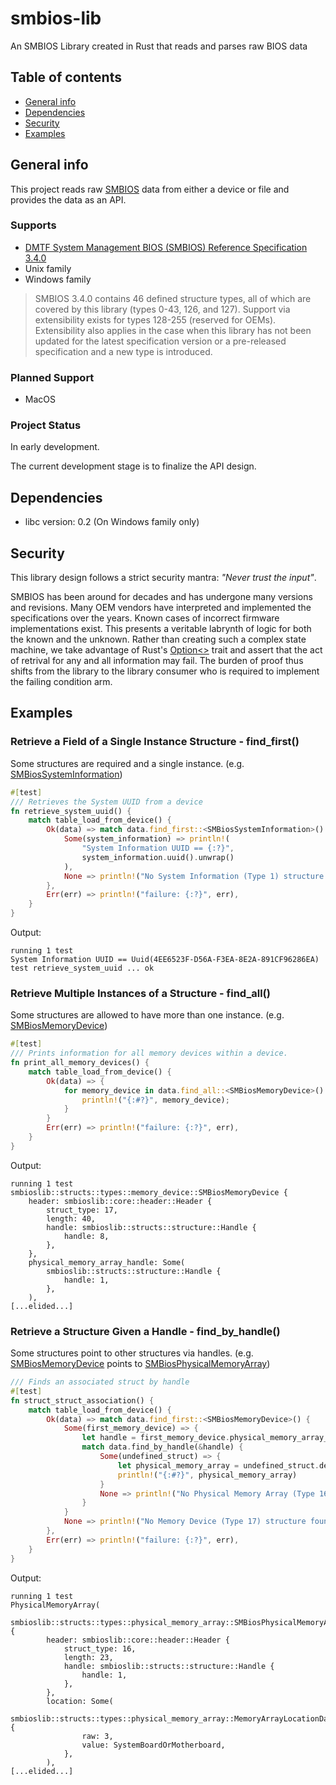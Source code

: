 # smbios-lib
An SMBIOS Library created in Rust that reads and parses raw BIOS data

## Table of contents
* [General info](#general-info)
* [Dependencies](#dependencies)
* [Security](#security)
* [Examples](#examples)

## General info
This project reads raw [SMBIOS](https://en.wikipedia.org/wiki/BIOS) data from either a device or file and provides the data as an API.

### Supports
* [DMTF System Management BIOS (SMBIOS) Reference
Specification 3.4.0](https://www.dmtf.org/sites/default/files/standards/documents/DSP0134_3.4.0.pdf)
* Unix family
* Windows family

> SMBIOS 3.4.0 contains 46 defined structure types, all of which are covered by this library (types 0-43, 126, and 127).  Support via extensibility exists for types 128-255 (reserved for OEMs).  Extensibility also applies in the case when this library has not been updated for the latest specification version or a pre-released specification and a new type is introduced.

### Planned Support
* MacOS

### Project Status
In early development.

The current development stage is to finalize the API design.
	
## Dependencies
* libc version: 0.2 (On Windows family only)
	
## Security
This library design follows a strict security mantra: *"Never trust the input"*.

SMBIOS has been around for decades and has undergone many versions and revisions.  Many OEM vendors have interpreted and implemented the specifications over the years. Known cases of incorrect firmware implementations exist.  This presents a veritable labrynth of logic for both the known and the unknown. Rather than creating such a complex state machine, we take advantage of Rust's [Option<>](https://doc.rust-lang.org/std/option/) trait and assert that the act of retrival for any and all information may fail.  The burden of proof thus shifts from the library to the library consumer who is required to implement the failing condition arm.

## Examples
### Retrieve a Field of a Single Instance Structure - find_first()
Some structures are required and a single instance. (e.g. [SMBiosSystemInformation](src/structs/types/system_information.rs))

```rust
#[test]
/// Retrieves the System UUID from a device
fn retrieve_system_uuid() {
    match table_load_from_device() {
        Ok(data) => match data.find_first::<SMBiosSystemInformation>() {
            Some(system_information) => println!(
                "System Information UUID == {:?}",
                system_information.uuid().unwrap()
            ),
            None => println!("No System Information (Type 1) structure found"),
        },
        Err(err) => println!("failure: {:?}", err),
    }
}
```

Output:
```
running 1 test
System Information UUID == Uuid(4EE6523F-D56A-F3EA-8E2A-891CF96286EA)
test retrieve_system_uuid ... ok
```

### Retrieve Multiple Instances of a Structure - find_all()
Some structures are allowed to have more than one instance. (e.g. [SMBiosMemoryDevice](src/structs/types/memory_device.rs))

```rust
#[test]
/// Prints information for all memory devices within a device.
fn print_all_memory_devices() {
    match table_load_from_device() {
        Ok(data) => {
            for memory_device in data.find_all::<SMBiosMemoryDevice>() {
                println!("{:#?}", memory_device);
            }
        }
        Err(err) => println!("failure: {:?}", err),
    }
}
```

Output:
```
running 1 test
smbioslib::structs::types::memory_device::SMBiosMemoryDevice {
    header: smbioslib::core::header::Header {
        struct_type: 17,
        length: 40,
        handle: smbioslib::structs::structure::Handle {
            handle: 8,
        },
    },
    physical_memory_array_handle: Some(
        smbioslib::structs::structure::Handle {
            handle: 1,
        },
    ),
[...elided...]
```

### Retrieve a Structure Given a Handle - find_by_handle()
Some structures point to other structures via handles. (e.g. [SMBiosMemoryDevice](src/structs/types/memory_device.rs) points to [SMBiosPhysicalMemoryArray](src/structs/types/physical_memory_array.rs))

```rust
/// Finds an associated struct by handle
#[test]
fn struct_struct_association() {
    match table_load_from_device() {
        Ok(data) => match data.find_first::<SMBiosMemoryDevice>() {
            Some(first_memory_device) => {
                let handle = first_memory_device.physical_memory_array_handle().unwrap();
                match data.find_by_handle(&handle) {
                    Some(undefined_struct) => {
                        let physical_memory_array = undefined_struct.defined_struct();
                        println!("{:#?}", physical_memory_array)
                    }
                    None => println!("No Physical Memory Array (Type 16) structure found"),
                }
            }
            None => println!("No Memory Device (Type 17) structure found"),
        },
        Err(err) => println!("failure: {:?}", err),
    }
}
```

Output:
```
running 1 test
PhysicalMemoryArray(
    smbioslib::structs::types::physical_memory_array::SMBiosPhysicalMemoryArray {
        header: smbioslib::core::header::Header {
            struct_type: 16,
            length: 23,
            handle: smbioslib::structs::structure::Handle {
                handle: 1,
            },
        },
        location: Some(
            smbioslib::structs::types::physical_memory_array::MemoryArrayLocationData {
                raw: 3,
                value: SystemBoardOrMotherboard,
            },
        ),
[...elided...]
```
